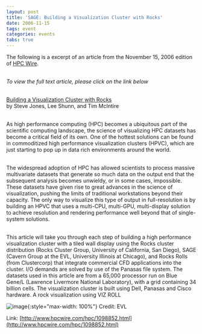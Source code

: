 ```yaml
---
layout: post
title: 'SAGE: Building a Visualization Cluster with Rocks'
date: 2006-11-15
tags: event
categories: events
tabs: true
---
```


The following is a excerpt of an article from the November 15, 2006 edition of <a href="http://www.hpcwire.com/">HPC Wire</a>.<br><br>

<em>To view the full text article, please click on the link below</em><br><br>

<a href="http://www.hpcwire.com/hpc/1098852.html">Building a Visualization Cluster with Rocks</a><br>
by Steve Jones, Lee Shunn, and Tim McIntire<br><br>

As high performance computing (HPC) becomes a ubiquitous part of the scientific computing landscape, the science of visualizing HPC datasets has become a critical field of its own. One of the hottest solutions can be found in commoditized high performance visualization clusters (HPVC), which are just starting to pop up in data rich environments around the world.<br><br>

The widespread adoption of HPC has allowed scientists to process massive multivariate datasets that generate so much data on the output end that the subsequent analysis becomes unwieldy, or in some cases, impossible. These datasets have given rise to great advances in the science of visualization, pushing the limits of traditional workstations beyond their capacity. The only way to visualize this type of output in full-resolution is by building an HPVC that uses a multi-CPU, multi-GPU, multi-display solution to achieve resolution and rendering performance well beyond that of single-system solutions.<br><br>

This article will take you through each step of building a high performance visualization cluster with a tiled wall display using the Rocks cluster distribution (Rocks Cluster Group, University of California, San Diego), SAGE (Cavern Group at the EVL, University Illinois at Chicago), and Rocks Rolls (from Clustercorp) that integrate commercial CFD applications into the cluster. I/O demands are solved by use of the Panasas file system. The datasets used in this article are from a 65,000 processor run on Blue Gene/L (Lawrence Livermore National Laboratory), with a grid containing 34 billion cells. The visualization cluster is built using Dell, Panasas and Cisco hardware.
A rock visualization using VIZ ROLL

![image](https://www.evl.uic.edu/output/originals/rocksvis-image.jpg-srcw.jpg){:style="max-width: 100%"}
Credit: EVL


Link: [http://www.hpcwire.com/hpc/1098852.html](http://www.hpcwire.com/hpc/1098852.html)
